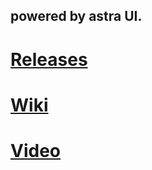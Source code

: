## powered by astra UI.

# [Releases](https://github.com/dcfsswindy/oled-ui-astra/releases)

# [Wiki](https://github.com/dcfsswindy/oled-ui-astra/wiki)

# [Video](https://www.bilibili.com/video/BV16x421S7qc)